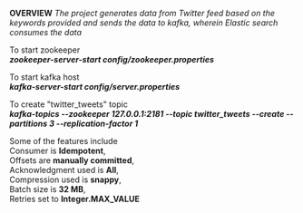 <strong>OVERVIEW</strong>
<i>The project generates data from Twitter feed based on the keywords provided and sends the data to kafka, wherein Elastic search consumes the data</i>

To start zookeeper\
<i><strong>zookeeper-server-start config/zookeeper.properties</strong></i>

To start kafka host\
<i><strong>kafka-server-start config/server.properties</strong></i>

To create "twitter_tweets" topic\
<i><strong>kafka-topics --zookeeper 127.0.0.1:2181 --topic twitter_tweets --create --partitions 3 --replication-factor 1</strong></i>

Some of the features include\
Consumer is <strong>Idempotent</strong>,\
Offsets are <strong>manually committed</strong>,\
Acknowledgment used is <strong>All</strong>,\
Compression used is <strong>snappy</strong>,\
Batch size is <strong>32 MB</strong>,\
Retries set to <strong>Integer.MAX_VALUE</strong>




